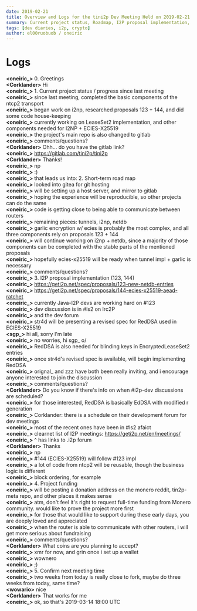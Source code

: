 ```yaml
---
date: 2019-02-21
title: Overview and Logs for the tini2p Dev Meeting Held on 2019-02-21
summary: Current project status, Roadmap, I2P proposal implementation, Funding, and miscellaneous
tags: [dev diaries, i2p, crypto]
author: el00ruobuob / oneiric
---
```


# Logs

**\<oneiric\_>** 0. Greetings    
**\<Corklander>** Hi  
**\<oneiric\_>** 1. Current project status / progress since last meeting  
**\<oneiric\_>** since last meeting, completed the basic components of the ntcp2 transport  
**\<oneiric\_>** began work on i2np, researched proposals 123 + 144, and did some code house-keeping  
**\<oneiric\_>** currently working on LeaseSet2 implementation, and other components needed for I2NP + ECIES-X25519  
**\<oneiric\_>** the project's main repo is also changed to gitlab  
**\<oneiric\_>** comments/questions?  
**\<Corklander>** Ohh... do you have the gitlab link?  
**\<oneiric\_>** https://gitlab.com/tini2p/tini2p  
**\<Corklander>** Thanks!  
**\<oneiric\_>** np  
**\<oneiric\_>** :)  
**\<oneiric\_>** that leads us into: 2. Short-term road map  
**\<oneiric\_>** looked into gitea for git hosting  
**\<oneiric\_>** will be setting up a host server, and mirror to gitlab  
**\<oneiric\_>** hoping the experience will be reproducible, so other projects can do the same  
**\<oneiric\_>** code is getting close to being able to communicate between routers  
**\<oneiric\_>** remaining pieces: tunnels, i2np, netdb  
**\<oneiric\_>** garlic encryption w/ ecies is probably the most complex, and all three components rely on proposals 123 + 144  
**\<oneiric\_>** will continue working on i2np + netdb, since a majority of those components can be completed with the stable parts of the mentioned proposals  
**\<oneiric\_>** hopefully ecies-x25519 will be ready when tunnel impl + garlic is necessary  
**\<oneiric\_>** comments/questions?  
**\<oneiric\_>** 3. I2P proposal implementation (123, 144)  
**\<oneiric\_>** https://geti2p.net/spec/proposals/123-new-netdb-entries  
**\<oneiric\_>** https://geti2p.net/spec/proposals/144-ecies-x25519-aead-ratchet  
**\<oneiric\_>** currently Java-I2P devs are working hard on #123  
**\<oneiric\_>** dev discussion is in #ls2 on Irc2P  
**\<oneiric\_>** and the dev forum  
**\<oneiric\_>** str4d will be presenting a revised spec for RedDSA used in ECIES-X25519  
**\<sgp\_>** hi all, sorry I'm late  
**\<oneiric\_>** no worries, hi sgp\_ o/  
**\<oneiric\_>** RedDSA is also needed for blinding keys in EncryptedLeaseSet2 entries  
**\<oneiric\_>** once str4d's revised spec is available, will begin implementing RedDSA  
**\<oneiric\_>** orignal\_ and zzz have both been really inviting, and i encourage anyone interested to join the discussion  
**\<oneiric\_>** comments/questions?  
**\<Corklander>** Do you know if there's info on when #i2p-dev discussions are scheduled?  
**\<oneiric\_>** for those interested, RedDSA is basically EdDSA with modified r generation  
**\<oneiric\_>** Corklander: there is a schedule on their development forum for dev meetings  
**\<oneiric\_>** most of the recent ones have been in #ls2 afaict  
**\<oneiric\_>** clearnet list of I2P meetings: https://geti2p.net/en/meetings/  
**\<oneiric\_>** ^ has links to .i2p forum  
**\<Corklander>** Thanks  
**\<oneiric\_>** np  
**\<oneiric\_>** #144 (ECIES-X25519) will follow #123 impl  
**\<oneiric\_>** a lot of code from ntcp2 will be reusable, though the business logic is different  
**\<oneiric\_>** block ordering, for example  
**\<oneiric\_>** 4. Project funding  
**\<oneiric\_>** will be posting a donation address on the monero reddit, tin2p-meta repo, and other places it makes sense  
**\<oneiric\_>** atm, don't feel it's right to request full-time funding from Monero community. would like to prove the project more first  
**\<oneiric\_>** for those that would like to support during these early days, you are deeply loved and appreciated  
**\<oneiric\_>** when the router is able to communicate with other routers, i will get more serious about fundraising  
**\<oneiric\_>** comments/questions?  
**\<Corklander>** What coins are you planning to accept?  
**\<oneiric\_>** xmr for now, and grin once i set up a wallet  
**\<oneiric\_>** wownero  
**\<oneiric\_>** ;)  
**\<oneiric\_>** 5. Confirm next meeting time  
**\<oneiric\_>** two weeks from today is really close to fork, maybe do three weeks from today, same time?  
**\<wowario>** nice  
**\<Corklander>** That works for me  
**\<oneiric\_>** ok, so that's 2019-03-14 18:00 UTC  
